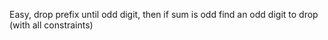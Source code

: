 Easy, drop prefix until odd digit, then if sum is odd find an odd digit to drop (with all constraints)
